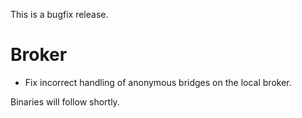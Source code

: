 <!--
.. title: Version 1.3.3 released
.. slug: version-1-3-3-released
.. date: 2014-08-01 22:55:42
.. tags: Releases
.. category:
.. link:
.. description:
.. type: text
-->

This is a bugfix release.

# Broker

* Fix incorrect handling of anonymous bridges on the local broker.

Binaries will follow shortly.

